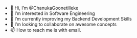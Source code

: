 - 👋 Hi, I’m @ChanukaGoonetilleke
- 👀 I’m interested in Software Engineering 
- 🌱 I’m currently improving my Backend Development Skills
- 💞️ I’m looking to collaborate on awesome concepts 
- 📫 How to reach me is with email.

<!---
ChanukaGoonetilleke/ChanukaGoonetilleke is a ✨ special ✨ repository because its `README.md` (this file) appears on your GitHub profile.
You can click the Preview link to take a look at your changes.
--->
